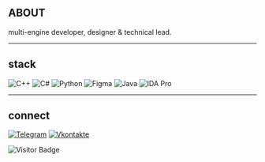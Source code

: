 ## ABOUT

multi-engine developer, designer & technical lead.

---

## stack

![C++](https://img.shields.io/badge/-++-00599C?style=flat-square&logo=c)
![C#](https://img.shields.io/badge/-%23-239120?-00599C?style=flat-square&logo=c)
![Python](https://img.shields.io/badge/-Python-black?style=flat-square&logo=Python)
![Figma](https://img.shields.io/badge/-Figma-F24E1E?style=flat-square&logo=figma&logoColor=white)
![Java](https://img.shields.io/badge/-Java-E34A86?style=flat-square&logo=java)
![IDA Pro](https://img.shields.io/badge/-IDA%20Pro-1DA1F2?style=flat-square&logo=ida&logoColor=white)

---

## connect

[![Telegram](https://img.shields.io/badge/Telegram-2CA5E0?style=for-the-badge&logo=telegram&logoColor=white)](https://t.me/vayceo)
[![Vkontakte](https://img.shields.io/badge/-Vkontakte-090909?style=for-the-badge&logo=Vk&logoColor=4F7DB3)](https://vk.com/vayceo)

![Visitor Badge](https://visitor-badge.laobi.icu/badge?page_id=psychobye.psychobye)
